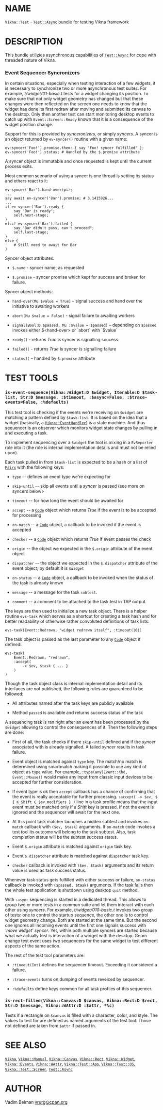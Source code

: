 NAME
====



`Vikna::Test` - [`Test::Async`](https://modules.raku.org/dist/Test::Async) bundle for testing Vikna framework

DESCRIPTION
===========



This bundle utilizies asynchronous capabilities of [`Test::Async`](https://modules.raku.org/dist/Test::Async) for cope with threaded nature of Vikna.

### Event Sequencer Syncronizers

In certain situations, especially when testing interaction of a few widgets, it is necessary to synchronize two or more asynchronous test suites. For example, *t/widget/01-basic.t* tests for a widget changing its position. To make sure that not only widget geometry has changed but that these changes were then reflected on the screen one needs to know that the widget has done its first redraw after moving and submitted its canvas to the desktop. Only then another test can start monitoring desktop events to catch up with `Event::Screen::Ready` known that it is a consequence of the widget position change.

Support for this is provided by *synceronizers*, or simply *syncers*. A syncer is an object returned by `ev-syncer()` routine with a given name:

    ev-syncer('Foo!').promise.then: { say "Foo! syncer fulfilled" };
    ev-syncer('Foo!').status; # Handled by the $.promise attribute

A syncer object is immutable and once requested is kept until the current process exits.

Most common scenario of using a syncer is one thread is setting its status and others react to it:

    ev-syncer('Bar').hand-over(pi);
    ...
    say await ev-syncer('Bar').promise; # 3.1415926...
    ...
    if ev-syncer('Bar').ready {
        say "Bar is ready";
        self.next-stage;
    }
    elsif ev-syncer('Bar').failed {
        say "Bar didn't pass, can't proceed";
        self.last-stage;
    }
    else {
        # Still need to await for Bar
    }

Syncer object attributes:

  * `$.name` - syncer name, as requested

  * `$.promise` - syncer promise which kept for success and broken for failure.

Syncer object methods:

  * `hand-over(Mu $value = True)` – signal success and hand over the initiative to awaiting workers

  * `abort(Mu $value = False)` - signal failure to awaiting workers

  * `signal(Bool:D $passed, Mu :$value = $passed)` – depending on `$passed` invokes either $<hand-over> or `abort` with `$value`

  * `ready()` - returns *True* is syncer is signalling success

  * `failed()` - returns *True* is syncer is signalling failure

  * `status()` – handled by `$.promise` attribute

TEST TOOLS
==========

### `is-event-sequence(Vikna::Widget:D $widget, Iterable:D $task-list, Str:D $message, :$timeout, :$async=False, :$trace-events=False, :%defaults)`

This test tool is checking if the events we're receiving on `$widget` are matching a pattern defined by `$task-list`. It is based on the idea that a widget (basically, a [`Vikna::EventHandler`](https://github.com/vrurg/raku-Vikna/blob/v0.0.2/docs/md/Vikna/EventHandler.md)) is a state machine. And thus sequencer is an observer which monitors widget state changes by pulling in and executing a task.

To implement sequencing over a `$widget` the tool is mixing in a `EvReporter` role into it (the role is internal implementation details and must not be relied upon).

Each task pulled in from `$task-list` is expected to be a hash or a list of [`Pairs`](https://docs.raku.org/type/Pairs) with the following keys:

  * `type` -- defines an event type we're expecting for

  * `skip-until` -- skip all events until a *syncer* is passed (see more on syncers below>

  * `timeout` -- for how long the event should be awaited for

  * `accept` -- a [`Code`](https://docs.raku.org/type/Code) object which returns *True* if the event is to be accepted for processing

  * `on-match` -- a [`Code`](https://docs.raku.org/type/Code) object, a callback to be invoked if the event is accepted

  * `checker` -- a [`Code`](https://docs.raku.org/type/Code) object which returns *True* if event passes the check

  * `origin` -- the object we expected in the `$.origin` attribute of the event object

  * `dispatcher` -- the object we expected in the `$.dispatcher` attribute of the event object; by default it is `$widget`

  * `on-status` -- a [`Code`](https://docs.raku.org/type/Code) object, a callback to be invoked when the status of the task is already known

  * `message` -- a message for the task `subtest`.

  * `comment` -- a comment to be attached to the task test in TAP output.

The keys are then used to initialize a new task object. There is a helper routine `evs-task` which serves as a shortcut for creating a task hash and for better readability of otherwise rather convoluted definitions of task lists:

    evs-task(Event::Redrawn, "widget redrawn itself", :timeout(10))

The task object is passed as the last parameter to any [`Code`](https://docs.raku.org/type/Code) object if defined:

    evs-task(
        Event::Redrawn, "redrawn",
        :accept(
            -> $ev, $task { ... }
        )
    )

Though the task object class is internal implementation detail and its interfaces are not published, the following rules are guaranteed to be followed:

  * All attributes named after the task keys are publicly available

  * Method `passed` is available and returns success status of the task

A sequencing task is ran right after an event has been processed by the `$widget` allowing to control the consequences of it. Then the following steps are done:

  * First of all, the task checks if there `skip-until` defined and if the *syncer* associated with is already signalled. A failed *syncer* results in task failure.

  * Event object is matched against `type` key. The match/no match is determined using smartmatch making it possible to use any kind of object as `type` value. For example, `:type(any(Event::Kbd, Event::Mouse))` would make any input from classic input devices to be accepted for further consideration.

  * If event type is ok then `accept` callback has a chance of confirming that the event is really acceptable for further processing. `:accept( -> $ev, $ { K_Shift ∈ $ev.modifiers } )` line in a task profile means that the input event must be matched only if a *Shift* key is pressed. If not the event is ignored and the sequencer will await for the next one.

  * At this point task matcher launches a hidden subtest and invokes `on-match` callback with `($ev, $task)` arguments. If `on-match` code invokes a test tool its outcome will belong to the task subtest. Also, task completion status will be the subtest success status.

  * Event `$.origin` attribute is matched against `origin` task key.

  * Event `$.dispatcher` attribute is matched against `dispatcher` task key.

  * `checker` callback is invoked with `($ev, $task)` arguments and its return value is used as task success status.

Whenever task status gets fulfilled with either success or failure, `on-status` callback is invoked with `($passed, $task)` arguments. If the task fails then the whole test application is shutdown using desktop `quit` method.

With `:async` sequencing is started in a dedicated thread. This allows to group two or more tests in a common suite and let them interact with each other using *syncers*. For example, *t/widget/010-basic.t* invokes two group of tests: one to control the startup sequence, the other one is to control widget geometry change. Both are started at the same time. But the second one ignores all incoming events until the first one signals success with *'move widget'* *syncer*. Yet, within both multiple syncers are started because what we actually test is interaction of a widget with the desktop. Geom change test event uses two sequencers for the same widget to test different aspects of the same action.

The rest of the test tool parameters are:

  * `:timeout(Int)` defines the sequencer timeout. Exceeding it considered a failure.

  * `:trace-events` turns on dumping of events reveiced by sequencer.

  * `:%defaults` define keys common for all task profiles of this sequencer.

### `is-rect-filled(Vikna::Canvas:D $canvas, Vikna::Rect:D $rect, Str:D $message, Vikna::WAttr:D :$attr, *%c)`

Tests if a rectangle on `$canvas` is filled with a character, color, and style. The values to test for are defined as named arguments of the test tool. Those not defined are taken from `$attr` if passed in.

SEE ALSO
========

[`Vikna`](https://github.com/vrurg/raku-Vikna/blob/v0.0.2/docs/md/Vikna.md), [`Vikna::Manual`](https://github.com/vrurg/raku-Vikna/blob/v0.0.2/docs/md/Vikna/Manual.md), [`Vikna::Canvas`](https://github.com/vrurg/raku-Vikna/blob/v0.0.2/docs/md/Vikna/Canvas.md), [`Vikna::Rect`](https://github.com/vrurg/raku-Vikna/blob/v0.0.2/docs/md/Vikna/Rect.md), [`Vikna::Widget`](https://github.com/vrurg/raku-Vikna/blob/v0.0.2/docs/md/Vikna/Widget.md), [`Vikna::Events`](https://github.com/vrurg/raku-Vikna/blob/v0.0.2/docs/md/Vikna/Events.md), [`Vikna::WAttr`](https://github.com/vrurg/raku-Vikna/blob/v0.0.2/docs/md/Vikna/WAttr.md), [`Vikna::Test::App`](https://github.com/vrurg/raku-Vikna/blob/v0.0.2/docs/md/Vikna/Test/App.md), [`Vikna::Test::OS`](https://github.com/vrurg/raku-Vikna/blob/v0.0.2/docs/md/Vikna/Test/OS.md), [`Vikna::Test::Screen`](https://github.com/vrurg/raku-Vikna/blob/v0.0.2/docs/md/Vikna/Test/Screen.md), [`Test::Async`](https://modules.raku.org/dist/Test::Async)

AUTHOR
======

Vadim Belman <vrurg@cpan.org>

